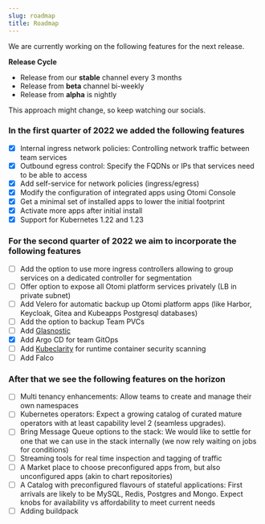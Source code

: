 ```yaml
---
slug: roadmap
title: Roadmap
---
```


We are currently working on the following features for the next release.

**Release Cycle**

- Release from our **stable** channel every 3 months
- Release from **beta** channel bi-weekly
- Release from **alpha** is nightly

This approach might change, so keep watching our socials.

### In the first quarter of 2022 we added the following features

- [x] Internal ingress network policies: Controlling network traffic between team services
- [x] Outbound egress control: Specify the FQDNs or IPs that services need to be able to access
- [x] Add self-service for network policies (ingress/egress)
- [x] Modify the configuration of integrated apps using Otomi Console
- [x] Get a minimal set of installed apps to lower the initial footprint
- [x] Activate more apps after initial install
- [x] Support for Kubernetes 1.22 and 1.23

### For the second quarter of 2022 we aim to incorporate the following features

- [ ] Add the option to use more ingress controllers allowing to group services on a dedicated controller for segmentation
- [ ] Offer option to expose all Otomi platform services privately (LB in private subnet)
- [ ] Add Velero for automatic backup up Otomi platform apps (like Harbor, Keycloak, Gitea and Kubeapps Postgresql databases)
- [ ] Add the option to backup Team PVCs
- [ ] Add [Glasnostic](https://glasnostic.com/)
- [x] Add Argo CD for team GitOps
- [ ] Add [Kubeclarity](https://github.com/openclarity/kubeclarity) for runtime container security scanning
- [ ] Add Falco
### After that we see the following features on the horizon

- [ ] Multi tenancy enhancements: Allow teams to create and manage their own namespaces
- [ ] Kubernetes operators: Expect a growing catalog of curated mature operators with at least capability level 2 (seamless upgrades).
- [ ] Bring Message Queue options to the stack: We would like to settle for one that we can use in the stack internally (we now rely waiting on jobs for conditions)
- [ ] Streaming tools for real time inspection and tagging of traffic
- [ ] A Market place to choose preconfigured apps from, but also unconfigured apps (akin to chart repositories)
- [ ] A Catalog with preconfigured flavours of stateful applications: First arrivals are likely to be MySQL, Redis, Postgres and Mongo. Expect knobs for availability vs affordability to meet current needs
- [ ] Adding buildpack
